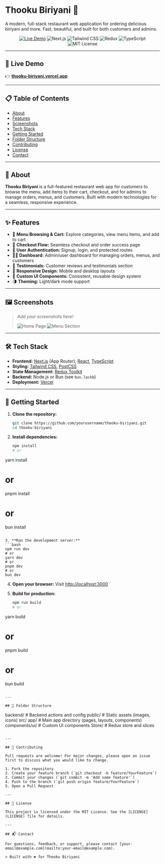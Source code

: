 # Thooku Biriyani 🍛

A modern, full-stack restaurant web application for ordering delicious biriyani and more. Fast, beautiful, and built for both customers and admins.

<p align="center">
  <a href="https://thooku-biriyani.vercel.app" target="_blank"><img src="https://img.shields.io/badge/Live%20Demo-Vercel-brightgreen?style=for-the-badge&logo=vercel" alt="Live Demo"></a>
  <img src="https://img.shields.io/badge/Next.js-13+-black?style=for-the-badge&logo=next.js" alt="Next.js">
  <img src="https://img.shields.io/badge/TailwindCSS-2.0+-blue?style=for-the-badge&logo=tailwind-css" alt="Tailwind CSS">
  <img src="https://img.shields.io/badge/Redux-Toolkit-purple?style=for-the-badge&logo=redux" alt="Redux">
  <img src="https://img.shields.io/badge/TypeScript-4+-3178c6?style=for-the-badge&logo=typescript" alt="TypeScript">
  <img src="https://img.shields.io/badge/License-MIT-yellow?style=for-the-badge" alt="MIT License">
</p>

---

## 🚀 Live Demo

👉 [**thooku-biriyani.vercel.app**](https://thooku-biriyani.vercel.app)

---

## 📋 Table of Contents

- [About](#about)
- [Features](#features)
- [Screenshots](#screenshots)
- [Tech Stack](#tech-stack)
- [Getting Started](#getting-started)
- [Folder Structure](#folder-structure)
- [Contributing](#contributing)
- [License](#license)
- [Contact](#contact)

---

## 📝 About

**Thooku Biriyani** is a full-featured restaurant web app for customers to browse the menu, add items to their cart, checkout, and for admins to manage orders, menus, and customers. Built with modern technologies for a seamless, responsive experience.

---

## ✨ Features

- 🛒 **Menu Browsing & Cart:** Explore categories, view menu items, and add to cart
- 🧾 **Checkout Flow:** Seamless checkout and order success page
- 👤 **User Authentication:** Signup, login, and protected routes
- 🧑‍💼 **Dashboard:** Admin/user dashboard for managing orders, menus, and customers
- 💬 **Testimonials:** Customer reviews and testimonials section
- 📱 **Responsive Design:** Mobile and desktop layouts
- 🎨 **Custom UI Components:** Consistent, reusable design system
- 🌗 **Theming:** Light/dark mode support

---

## 🖼️ Screenshots

> _Add your screenshots here!_
>
> ![Home Page](public/slideone.jpg)
> ![Menu Section](public/chicken_combo.jpg)

---

## 🛠️ Tech Stack

- **Frontend:** [Next.js](https://nextjs.org/) (App Router), [React](https://react.dev/), [TypeScript](https://www.typescriptlang.org/)
- **Styling:** [Tailwind CSS](https://tailwindcss.com/), [PostCSS](https://postcss.org/)
- **State Management:** [Redux Toolkit](https://redux-toolkit.js.org/)
- **Backend:** Node.js or Bun (see `bun.lockb`)
- **Deployment:** [Vercel](https://vercel.com/)

---

## 🚦 Getting Started

1. **Clone the repository:**
   ```bash
   git clone https://github.com/yourusername/thooku-biriyani.git
   cd thooku-biriyani
   ```

2. **Install dependencies:**
   ```bash
   npm install
   # or
yarn install
   # or
pnpm install
   # or
bun install
   ```

3. **Run the development server:**
   ```bash
   npm run dev
   # or
yarn dev
   # or
pnpm dev
   # or
bun dev
   ```

4. **Open your browser:**
   Visit [http://localhost:3000](http://localhost:3000)

5. **Build for production:**
   ```bash
   npm run build
   # or
yarn build
   # or
pnpm build
   # or
bun build
   ```

---

## 📁 Folder Structure

```
backend/           # Backend actions and config
public/            # Static assets (images, icons)
src/
  app/             # Main app directory (pages, layouts, components)
  components/ui/   # Custom UI components
  Store/           # Redux store and slices
```

---

## 🤝 Contributing

Pull requests are welcome! For major changes, please open an issue first to discuss what you would like to change.

1. Fork the repository
2. Create your feature branch (`git checkout -b feature/YourFeature`)
3. Commit your changes (`git commit -m 'Add some feature'`)
4. Push to the branch (`git push origin feature/YourFeature`)
5. Open a Pull Request

---

## 📄 License

This project is licensed under the MIT License. See the [LICENSE](LICENSE) file for details.

---

## 📬 Contact

For questions, feedback, or support, please contact [your-email@example.com](mailto:your-email@example.com).

> Built with ❤️ for Thooku Biriyani

